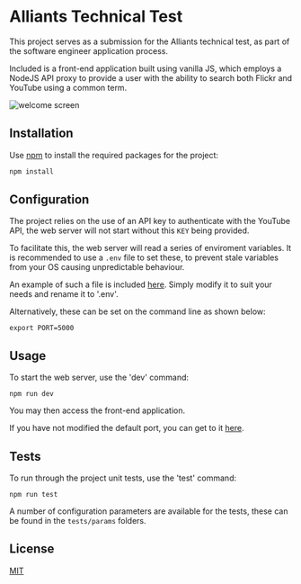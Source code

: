 # Alliants Technical Test

This project serves as a submission for the Alliants technical test, as part of the software engineer application process.

Included is a front-end application built using vanilla JS, which employs a NodeJS API proxy to provide a user with the ability to search both Flickr and YouTube using a common term.

![welcome screen](https://i.imgur.com/BEkUndO.png)

## Installation

Use [npm](https://nodejs.org/en/download/) to install the required packages for the project:

```sh
npm install
```

## Configuration

The project relies on the use of an API key to authenticate with the YouTube API, the web server will not start without this `KEY` being provided.

To facilitate this, the web server will read a series of enviroment variables. It is recommended to use a `.env` file to set these, to prevent stale variables from your OS causing unpredictable behaviour.

An example of such a file is included [here](.env.example). Simply modify it to suit your needs and rename it to '.env'.

Alternatively, these can be set on the command line as shown below:

```
export PORT=5000
```

## Usage

To start the web server, use the 'dev' command:

```
npm run dev
```

You may then access the front-end application.

If you have not modified the default port, you can get to it [here](http://localhost:3000/).

## Tests

To run through the project unit tests, use the 'test' command:

```
npm run test
```

A number of configuration parameters are available for the tests, these can be found in the `tests/params` folders.

## License

[MIT](LICENSE.md)
